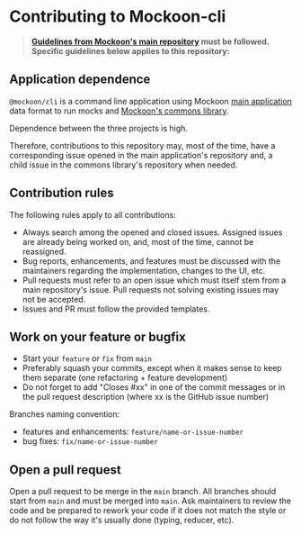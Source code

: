 # Contributing to Mockoon-cli

> **[Guidelines from Mockoon's main repository](https://github.com/mockoon/mockoon/blob/master/CONTRIBUTING.md) must be followed.**
> **Specific guidelines below applies to this repository:**

## Application dependence

`@mockoon/cli` is a command line application using Mockoon [main application](https://github.com/mockoon/mockoon) data format to run mocks and [Mockoon's commons library](https://github.com/mockoon/commons).

Dependence between the three projects is high. 

Therefore, contributions to this repository may, most of the time, have a corresponding issue opened in the main application's repository and, a child issue in the commons library's repository when needed. 

## Contribution rules

The following rules apply to all contributions:

- Always search among the opened and closed issues. Assigned issues are already being worked on, and, most of the time, cannot be reassigned.
- Bug reports, enhancements, and features must be discussed with the maintainers regarding the implementation, changes to the UI, etc.
- Pull requests must refer to an open issue which must itself stem from a main repository's issue. Pull requests not solving existing issues may not be accepted.
- Issues and PR must follow the provided templates.

## Work on your feature or bugfix

- Start your `feature` or `fix` from `main`
- Preferably squash your commits, except when it makes sense to keep them separate (one refactoring + feature development)
- Do not forget to add "Closes #xx" in one of the commit messages or in the pull request description (where xx is the GitHub issue number)

Branches naming convention:
- features and enhancements: `feature/name-or-issue-number`
- bug fixes: `fix/name-or-issue-number`

## Open a pull request

Open a pull request to be merge in the `main` branch. All branches should start from `main` and must be merged into `main`.
Ask maintainers to review the code and be prepared to rework your code if it does not match the style or do not follow the way it's usually done (typing, reducer, etc).
